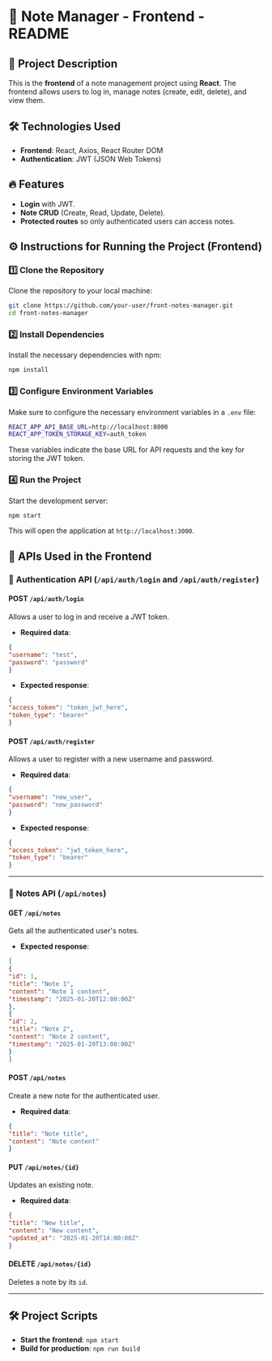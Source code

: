 # 🎯 Note Manager - Frontend - README

## 🚀 Project Description
This is the **frontend** of a note management project using **React**. The frontend allows users to log in, manage notes (create, edit, delete), and view them.

## 🛠 Technologies Used
- **Frontend**: React, Axios, React Router DOM
- **Authentication**: JWT (JSON Web Tokens)

## 🔥 Features
- **Login** with JWT.
- **Note CRUD** (Create, Read, Update, Delete).
- **Protected routes** so only authenticated users can access notes.

## ⚙️ Instructions for Running the Project (Frontend)

### 1️⃣ Clone the Repository
Clone the repository to your local machine:
```bash
git clone https://github.com/your-user/front-notes-manager.git
cd front-notes-manager
```

### 2️⃣ Install Dependencies
Install the necessary dependencies with npm:
```bash
npm install
```

### 3️⃣ Configure Environment Variables
Make sure to configure the necessary environment variables in a `.env` file:
```bash
REACT_APP_API_BASE_URL=http://localhost:8000
REACT_APP_TOKEN_STORAGE_KEY=auth_token
```
These variables indicate the base URL for API requests and the key for storing the JWT token.

### 4️⃣ Run the Project
Start the development server:
```bash
npm start
```
This will open the application at `http://localhost:3000`.

## 📑 **APIs Used in the Frontend**

### 📌 **Authentication API** (`/api/auth/login` and `/api/auth/register`)
#### **POST `/api/auth/login`**
Allows a user to log in and receive a JWT token.

- **Required data**:
```json
{
"username": "test",
"password": "password"
}
```
- **Expected response**:
```json
{
"access_token": "token_jwt_here",
"token_type": "bearer"
}
```

#### **POST `/api/auth/register`**
Allows a user to register with a new username and password.

- **Required data**:
```json
{
"username": "new_user",
"password": "new_password"
}
```
- **Expected response**:
```json
{
"access_token": "jwt_token_here",
"token_type": "bearer"
}
```

---

### 📌 **Notes API** (`/api/notes`)
#### **GET `/api/notes`**
Gets all the authenticated user's notes.

- **Expected response**:
```json
[
{
"id": 1,
"title": "Note 1",
"content": "Note 1 content",
"timestamp": "2025-01-20T12:00:00Z"
},
{
"id": 2,
"title": "Note 2",
"content": "Note 2 content",
"timestamp": "2025-01-20T13:00:00Z"
}
]
```

#### **POST `/api/notes`**
Create a new note for the authenticated user.

- **Required data**:
```json
{
"title": "Note title",
"content": "Note content"
}
```

#### **PUT `/api/notes/{id}`**
Updates an existing note.

- **Required data**:
```json
{
"title": "New title",
"content": "New content",
"updated_at": "2025-01-20T14:00:00Z"
}
```

#### **DELETE `/api/notes/{id}`**
Deletes a note by its `id`.

---

## 🛠 Project Scripts

- **Start the frontend**: `npm start`
- **Build for production**: `npm run build`
